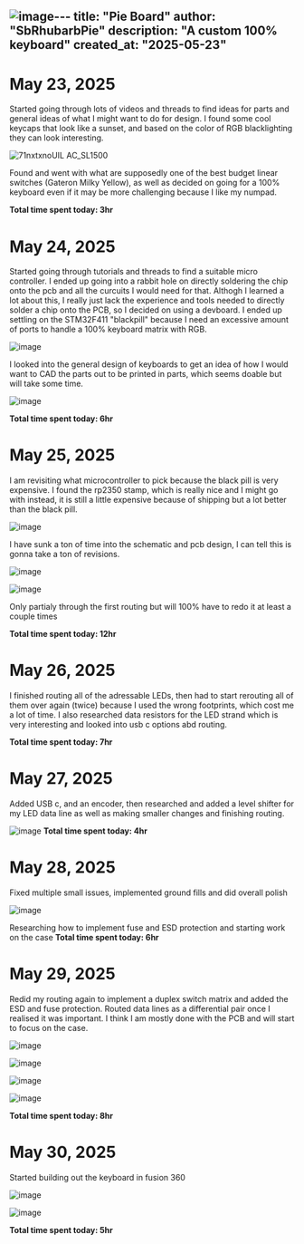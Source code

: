 ![image](https://github.com/user-attachments/assets/4b0e50b1-a7c9-447d-b2a1-acb8ecae3afe)---
title: "Pie Board"
author: "SbRhubarbPie"
description: "A custom 100% keyboard"
created_at: "2025-05-23"
---

# May 23, 2025
  Started going through lots of videos and threads to find ideas for parts and general ideas of what I might want to do for design. I found some cool keycaps that look like a sunset, and based on the color of RGB blacklighting they can look interesting.

![71nxtxnoUIL _AC_SL1500_](https://github.com/user-attachments/assets/9ab4c8ae-8bda-4039-9621-dc6d343a77a8)

 Found and went with what are supposedly one of the best budget linear switches (Gateron Milky Yellow), as well as decided on going for a 100% keyboard even if it may be more challenging because I like my numpad.
  
  **Total time spent today: 3hr**

# May 24, 2025
  Started going through tutorials and threads to find a suitable micro controller. I ended up going into a rabbit hole on directly soldering the chip onto the pcb and all the curcuits I would need for that. Althogh I learned a lot about this, I really just lack the experience and tools needed to directly solder a chip onto the PCB, so I decided on using a devboard. I ended up settling on the STM32F411 "blackpill" because I need an excessive amount of ports to handle a 100% keyboard matrix with RGB.

![image](https://github.com/user-attachments/assets/17639da7-7214-4ae0-8176-b91de63f6c0d)

I looked into the general design of keyboards to get an idea of how I would want to CAD the parts out to be printed in parts, which seems doable but will take some time.

![image](https://github.com/user-attachments/assets/67bed8d9-eced-435c-9918-a83b7569721f)

  **Total time spent today: 6hr**

# May 25, 2025
  I am revisiting what microcontroller to pick because the black pill is very expensive. I found the rp2350 stamp, which is really nice and I might go with instead, it is still a little expensive because of shipping but a lot better than the black pill.
  
![image](https://github.com/user-attachments/assets/5e597dac-7a56-464d-b6c7-48ea5171e471)


I have sunk a ton of time into the schematic and pcb design, I can tell this is gonna take a ton of revisions.

![image](https://github.com/user-attachments/assets/46e705bb-3e60-4e2c-9ff6-2ed007ed1c36)

![image](https://github.com/user-attachments/assets/5acebf7e-ab2f-44fb-a95a-a14bc5ba6f91)

Only partialy through the first routing but will 100% have to redo it at least a couple times

  **Total time spent today: 12hr**

# May 26, 2025
  I finished routing all of the adressable LEDs, then had to start rerouting all of them over again (twice) because I used the wrong footprints, which cost me a lot of time. I also researched data resistors for the LED strand which is very interesting and looked into usb c options abd routing.

  **Total time spent today: 7hr**

# May 27, 2025
  Added USB c, and an encoder, then researched and added a level shifter for my LED data line as well as making smaller changes and finishing routing.

  ![image](https://github.com/user-attachments/assets/011e30ae-d171-4e4c-8640-85a76201bff5)
  **Total time spent today: 4hr**

# May 28, 2025
  Fixed multiple small issues, implemented ground fills and did overall polish

  ![image](https://github.com/user-attachments/assets/431a338c-db5c-48eb-a8ec-489c70b10675)

  Researching how to implement fuse and ESD protection and starting work on the case
  **Total time spent today: 6hr**

# May 29, 2025
  Redid my routing again to implement a duplex switch matrix and added the ESD and fuse protection. Routed data lines as a differential pair once I realised it was important. I think I am mostly done with the PCB and will start to focus on the case.

  ![image](https://github.com/user-attachments/assets/4a93d954-404f-4187-840e-eb1cf6a391ef)

  ![image](https://github.com/user-attachments/assets/08aeceb4-62d9-4b19-b534-9ad90bc50cd0)

  ![image](https://github.com/user-attachments/assets/4606da61-9e26-4590-93d6-69ffa18ab279)

  ![image](https://github.com/user-attachments/assets/46b5c7c8-e4b2-4664-9024-0a4ef2ad39fe)

  **Total time spent today: 8hr**

# May 30, 2025
  Started building out the keyboard in fusion 360

  ![image](https://github.com/user-attachments/assets/e3576b7a-6dc0-4bc7-a072-e33d4489766d)

  ![image](https://github.com/user-attachments/assets/047091ff-6e20-4aad-b744-d97a0de0236c)

  **Total time spent today: 5hr**
